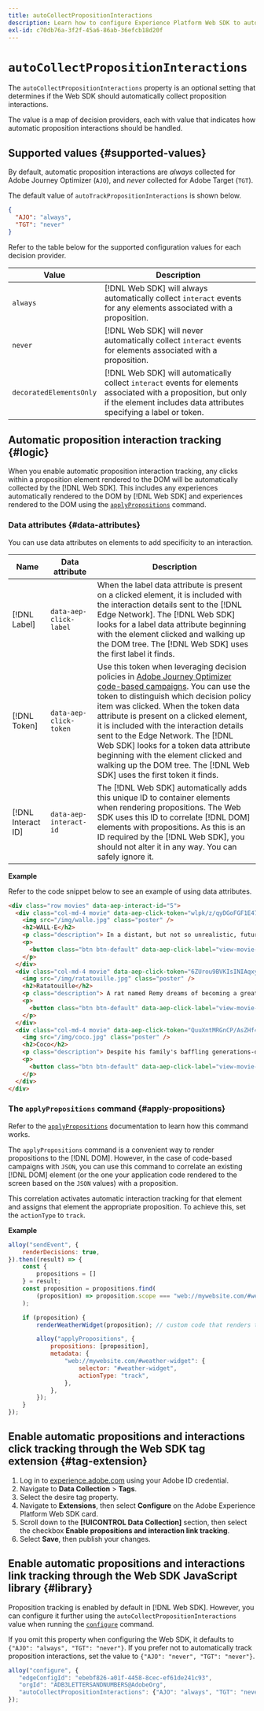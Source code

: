 ```yaml
---
title: autoCollectPropositionInteractions
description: Learn how to configure Experience Platform Web SDK to automatically collect link data.
exl-id: c70db76a-3f2f-45a6-86ab-36efcb18d20f
---
```

# `autoCollectPropositionInteractions`

The `autoCollectPropositionInteractions` property is an optional setting that determines if the Web SDK should automatically collect proposition interactions.

The value is a map of decision providers, each with value that indicates how automatic proposition interactions should be handled.

## Supported values {#supported-values}

By default, automatic proposition interactions are _always_ collected for Adobe Journey Optimizer (`AJO`), and _never_ collected for Adobe Target (`TGT`).

The default value of `autoTrackPropositionInteractions` is shown below.

```json
{
  "AJO": "always",
  "TGT": "never"
}
```

Refer to the table below for the supported configuration values for each decision provider.

| Value | Description |
| --- | --- |
| `always` | [!DNL Web SDK] will always automatically collect `interact` events for any elements associated with a proposition. |
| `never` | [!DNL Web SDK] will never automatically collect `interact` events for elements associated with a proposition. |
| `decoratedElementsOnly` | [!DNL Web SDK] will automatically collect `interact` events for elements associated with a proposition, but only if the element includes data attributes specifying a label or token. |

## Automatic proposition interaction tracking {#logic}

When you enable automatic proposition interaction tracking, any clicks within a proposition element rendered to the DOM will be automatically collected by the [!DNL Web SDK]. This includes any experiences automatically rendered to the DOM by [!DNL Web SDK] and experiences rendered to the DOM using the [`applyPropositions`](../applypropositions.md) command.

### Data attributes {#data-attributes}

You can use data attributes on elements to add specificity to an interaction. 

| Name | Data attribute | Description |
| --- | --- | --- |
| [!DNL Label] | `data-aep-click-label` | When the label data attribute is present on a clicked element, it is included with the interaction details sent to the [!DNL Edge Network]. The [!DNL Web SDK] looks for a label data attribute beginning with the element clicked and walking up the DOM tree. The [!DNL Web SDK] uses the first label it finds. |
| [!DNL Token] | `data-aep-click-token` | Use this token when leveraging decision policies in [Adobe Journey Optimizer code-based campaigns](https://experienceleague.adobe.com/en/docs/journey-optimizer/using/code-based-experience/get-started-code-based). You can use the token to distinguish which decision policy item was clicked. When the token data attribute is present on a clicked element, it is included with the interaction details sent to the Edge Network. The [!DNL Web SDK] looks for a token data attribute beginning with the element clicked and walking up the DOM tree. The [!DNL Web SDK] uses the first token it finds. |
| [!DNL Interact ID] | `data-aep-interact-id` | The [!DNL Web SDK] automatically adds this unique ID to container elements when rendering propositions. The Web SDK uses this ID to correlate [!DNL DOM] elements with propositions. As this is an ID required by the [!DNL Web SDK], you should not alter it in any way. You can safely ignore it. |

**Example**

Refer to the code snippet below to see an example of using data attributes.

```html
<div class="row movies" data-aep-interact-id="5">
  <div class="col-md-4 movie" data-aep-click-token="wlpk/z/qyDGoFGF1E47O0w">
    <img src="/img/walle.jpg" class="poster" />
    <h2>WALL·E</h2>
    <p class="description"> In a distant, but not so unrealistic, future where mankind has abandoned earth because it has become covered with trash from products sold by the powerful multi-national Buy N Large corporation, WALL-E, a garbage collecting robot has been left to clean up the mess. </p>
    <p>
      <button class="btn btn-default" data-aep-click-label="view-movie-WALL·E"> View details >> </button>
    </p>
  </div>
  <div class="col-md-4 movie" data-aep-click-token="6ZUrou9BVKIsINIAqxylzw">
    <img src="/img/ratatouille.jpg" class="poster" />
    <h2>Ratatouille</h2>
    <p class="description"> A rat named Remy dreams of becoming a great French chef despite his family's wishes and the obvious problem of being a rat in a decidedly rodent-phobic profession. When fate places Remy in the sewers of Paris, he finds himself ideally situated beneath a restaurant made famous by his culinary hero, Auguste Gusteau. </p>
    <p>
      <button class="btn btn-default" data-aep-click-label="view-movie-Ratatouille"> View details >> </button>
    </p>
  </div>
  <div class="col-md-4 movie" data-aep-click-token="QuuXntMRGnCP/AsZHf4pnQ">
    <img src="/img/coco.jpg" class="poster" />
    <h2>Coco</h2>
    <p class="description"> Despite his family's baffling generations-old ban on music, Miguel dreams of becoming an accomplished musician like his idol, Ernesto de la Cruz. Desperate to prove his talent, Miguel finds himself in the stunning and colorful Land of the Dead following a mysterious chain of events. </p>
    <p>
      <button class="btn btn-default" data-aep-click-label="view-movie-Coco"> View details >> </button>
    </p>
  </div>
</div>
```

### The `applyPropositions` command {#apply-propositions}

Refer to the [`applyPropositions`](../applypropositions.md) documentation to learn how this command works.

The `applyPropositions` command is a convenient way to render propositions to the [!DNL DOM]. However, in the case of code-based campaigns with `JSON`, you can use this command to correlate an existing [!DNL DOM] element (or the one your application code rendered to the screen based on the `JSON` values) with a proposition.

This correlation activates automatic interaction tracking for that element and assigns that element the appropriate proposition. To achieve this, set the `actionType` to `track`.

**Example**

```javascript
alloy("sendEvent", {
    renderDecisions: true,
}).then((result) => {
    const {
        propositions = []
    } = result;
    const proposition = propositions.find(
        (proposition) => proposition.scope === "web://mywebsite.com/#weather-widget"
    );

    if (proposition) {
        renderWeatherWidget(proposition); // custom code that renders the weather widget based on the code-based campaign JSON

        alloy("applyPropositions", {
            propositions: [proposition],
            metadata: {
                "web://mywebsite.com/#weather-widget": {
                    selector: "#weather-widget",
                    actionType: "track",
                },
            },
        });
    }
});
```

## Enable automatic propositions and interactions click tracking through the Web SDK tag extension {#tag-extension}

1. Log in to [experience.adobe.com](https://experience.adobe.com) using your Adobe ID credential.
2. Navigate to **Data Collection** > **Tags**.
3. Select the desire tag property.
4. Navigate to **Extensions**, then select **Configure** on the Adobe Experience Platform Web SDK card.
5. Scroll down to the **[!UICONTROL Data Collection]** section, then select the checkbox **Enable propositions and interaction link tracking**.
6. Select **Save**, then publish your changes.

## Enable automatic propositions and interactions link tracking through the Web SDK JavaScript library {#library}

Proposition tracking is enabled by default in [!DNL Web SDK]. However, you can configure it further using the `autoCollectPropositionInteractions` value when running the [`configure`](../configure/overview.md) command.

If you omit this property when configuring the Web SDK, it defaults to `{"AJO": "always", "TGT": "never"}`. If you prefer not to automatically track proposition interactions, set the value to `{"AJO": "never", "TGT": "never"}`.

```javascript
alloy("configure", {
   "edgeConfigId": "ebebf826-a01f-4458-8cec-ef61de241c93",
   "orgId": "ADB3LETTERSANDNUMBERS@AdobeOrg",
   "autoCollectPropositionInteractions": {"AJO": "always", "TGT": "never"}
});
```
